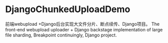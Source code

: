 # DjangoChunkedUploadDemo
前端webupload +Django后台实现大文件分片、断点续传、Django项目。  The front-end webupload uploader + Django backstage implementation of large file sharding, Breakpoint continuingly, Django project.
